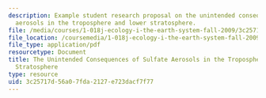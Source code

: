 ```yaml
---
description: Example student research proposal on the unintended consequences of sulfate
  aerosols in the troposphere and lower stratosphere.
file: /media/courses/1-018j-ecology-i-the-earth-system-fall-2009/3c25717d56a07fda2127e723dacf7f77_MIT1_018JF09_sw_paper4.pdf
file_location: /coursemedia/1-018j-ecology-i-the-earth-system-fall-2009/3c25717d56a07fda2127e723dacf7f77_MIT1_018JF09_sw_paper4.pdf
file_type: application/pdf
resourcetype: Document
title: The Unintended Consequences of Sulfate Aerosols in the Troposphere and Lower
  Stratosphere
type: resource
uid: 3c25717d-56a0-7fda-2127-e723dacf7f77
---
```

